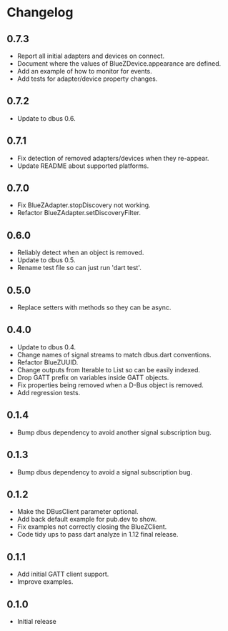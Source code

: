 # Changelog

## 0.7.3

* Report all initial adapters and devices on connect.
* Document where the values of BlueZDevice.appearance are defined.
* Add an example of how to monitor for events.
* Add tests for adapter/device property changes.

## 0.7.2

* Update to dbus 0.6.

## 0.7.1

* Fix detection of removed adapters/devices when they re-appear.
* Update README about supported platforms.

## 0.7.0

* Fix BlueZAdapter.stopDiscovery not working.
* Refactor BlueZAdapter.setDiscoveryFilter.

## 0.6.0

* Reliably detect when an object is removed.
* Update to dbus 0.5.
* Rename test file so can just run 'dart test'.

## 0.5.0

* Replace setters with methods so they can be async.

## 0.4.0

* Update to dbus 0.4.
* Change names of signal streams to match dbus.dart conventions.
* Refactor BlueZUUID.
* Change outputs from Iterable to List so can be easily indexed.
* Drop GATT prefix on variables inside GATT objects.
* Fix properties being removed when a D-Bus object is removed.
* Add regression tests.

## 0.1.4

* Bump dbus dependency to avoid another signal subscription bug.

## 0.1.3

* Bump dbus dependency to avoid a signal subscription bug.

## 0.1.2

* Make the DBusClient parameter optional.
* Add back default example for pub.dev to show.
* Fix examples not correctly closing the BlueZClient.
* Code tidy ups to pass dart analyze in 1.12 final release.

## 0.1.1

* Add initial GATT client support.
* Improve examples.

## 0.1.0

* Initial release
